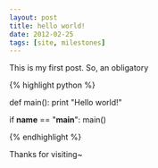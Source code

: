 ```yaml
---
layout: post
title: hello world!
date: 2012-02-25
tags: [site, milestones]
---
```


<p>
	This is my first post. So, an obligatory
</p>

<p>
{% highlight python %}

def main():
  print "Hello world!"

if __name__ == "__main__":
  main()

{% endhighlight %}
</p>

<p>
	Thanks for visiting~
</p>